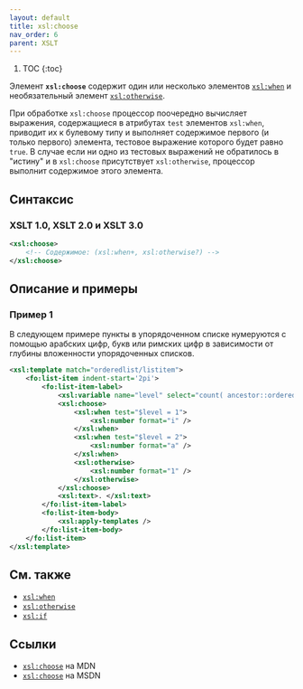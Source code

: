 ```yaml
---
layout: default
title: xsl:choose
nav_order: 6
parent: XSLT
---
```


<!-- prettier-ignore -->
1. TOC
{:toc}

Элемент **`xsl:choose`** содержит один или несколько элементов [`xsl:when`](/xslt/xsl-when/) и необязательный элемент [`xsl:otherwise`](/xslt/xsl-otherwise/).

При обработке `xsl:choose` процессор поочередно вычисляет выражения, содержащиеся в атрибутах `test` элементов `xsl:when`, приводит их к булевому типу и выполняет содержимое первого (и только первого) элемента, тестовое выражение которого будет равно `true`. В случае если ни одно из тестовых выражений не обратилось в "истину" и в `xsl:choose` присутствует `xsl:otherwise`, процессор выполнит содержимое этого элемента.

## Синтаксис

### XSLT 1.0, XSLT 2.0 и XSLT 3.0

```xml
<xsl:choose>
    <!-- Содержимое: (xsl:when+, xsl:otherwise?) -->
</xsl:choose>
```

## Описание и примеры

### Пример 1

В следующем примере пункты в упорядоченном списке нумеруются с помощью арабских цифр, букв или римских цифр в зависимости от глубины вложенности упорядоченных списков.

```xml
<xsl:template match="orderedlist/listitem">
    <fo:list-item indent-start='2pi'>
        <fo:list-item-label>
            <xsl:variable name="level" select="count( ancestor::orderedlist ) mod 3" />
            <xsl:choose>
                <xsl:when test="$level = 1">
                    <xsl:number format="i" />
                </xsl:when>
                <xsl:when test="$level = 2">
                    <xsl:number format="a" />
                </xsl:when>
                <xsl:otherwise>
                    <xsl:number format="1" />
                </xsl:otherwise>
            </xsl:choose>
            <xsl:text>. </xsl:text>
        </fo:list-item-label>
        <fo:list-item-body>
            <xsl:apply-templates />
        </fo:list-item-body>
    </fo:list-item>
</xsl:template>
```

## См. также

- [`xsl:when`](/xslt/xsl-when/)
- [`xsl:otherwise`](/xslt/xsl-otherwise/)
- [`xsl:if`](/xslt/xsl-if/)

## Ссылки

- [`xsl:choose`](https://developer.mozilla.org/en/XSLT/choose) на MDN
- [`xsl:choose`](https://msdn.microsoft.com/en-us/library/ms256169.aspx) на MSDN
